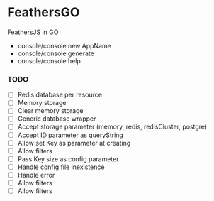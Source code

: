 # FeathersGO
FeathersJS in GO


* console/console new AppName
* console/console generate 
* console/console help



### TODO
- [ ] Redis database per resource
- [ ] Memory storage
- [ ] Clear memory storage
- [ ] Generic database wrapper
- [ ] Accept storage parameter (memory, redis, redisCluster, postgre)
- [ ] Accept ID parameter as queryString
- [ ] Allow set Key as parameter at creating
- [ ] Allow filters
- [ ] Pass Key size as config parameter
- [ ] Handle config file inexistence
- [ ] Handle error
- [ ] Allow filters
- [ ] Allow filters
